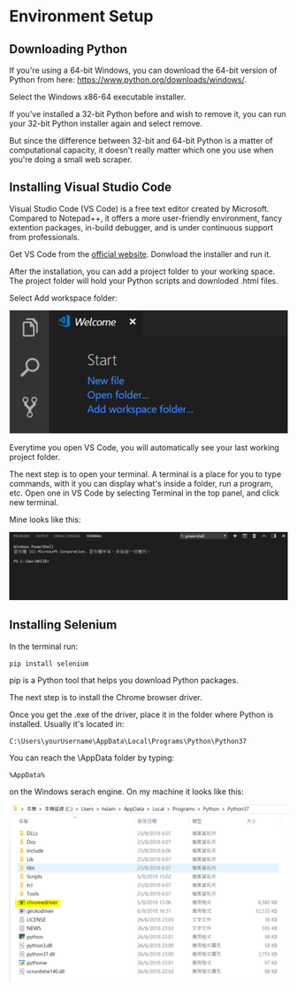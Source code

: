 # Environment Setup
## Downloading Python
If you're using a 64-bit Windows, you can download the 64-bit version of Python from here: https://www.python.org/downloads/windows/.

Select the Windows x86-64 executable installer.

If you've installed a 32-bit Python before and wish to remove it, you can run your 32-bit Python installer again and select remove.

But since the difference between 32-bit and 64-bit Python is a matter of computational capacity, it doesn't really matter which one you use when you're doing a small web scraper.

## Installing Visual Studio Code
Visual Studio Code (VS Code) is a free text editor created by Microsoft. Compared to Notepad++, it offers a more user-friendly environment, fancy extention packages, in-build debugger, and is under continuous support from professionals.

Get VS Code from the [official website](https://code.visualstudio.com/). Donwload the installer and run it.

After the installation, you can add a project folder to your working space. The project folder will hold your Python scripts and downloded .html files.

Select Add workspace folder:

![VScode workspace](Pictures/01_vscode_workspace.PNG)

Everytime you open VS Code, you will automatically see your last working project folder.

The next step is to open your terminal. A terminal is a place for you to type commands, with it you can display what's inside a folder, run a program, etc. Open one in VS Code by selecting Terminal in the top panel, and click new terminal.

Mine looks like this:

![VS Code Terminal](Pictures/01_vscode_terminal.PNG)

## Installing Selenium
In the terminal run:
```python
pip install selenium
```
pip is a Python tool that helps you download Python packages.

The next step is to install the Chrome browser driver.

Once you get the .exe of the driver, place it in the folder where Python is installed. Usually it's located in:
```
C:\Users\yourUsername\AppData\Local\Programs\Python\Python37
```
You can reach the \AppData folder by typing:
```
%AppData%
```
on the Windows serach engine. On my machine it looks like this:

![Image of chromedriver position](Pictures/01_chromedriver_position.PNG)